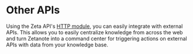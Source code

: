# Other APIs

Using the Zeta API's [HTTP module](/guide/zeta-api/http-api/overview), you can easily integrate with external APIs. This allows you to easily centralize knowledge from across the web and turn Zetanote into a command center for triggering actions on external APIs with data from your knowledge base.
